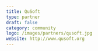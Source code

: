 ```yaml
---
title: QuSoft
type: partner
draft: false
category: community
logo: /images/partners/qusoft.jpg
website: http://www.qusoft.org
---
```

